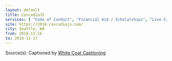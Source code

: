 ```yaml
---
layout: default
title: CascadiaJS
services: [ "Code of Conduct", "Financial Aid / Scholarships", "Live Captioning" ]
site: https://2018.cascadiajs.com/
city: Seattle, WA
from: 2018-11-16
to: 2018-11-17
---
```


Source(s): Captioned by [White Coat Captioning](http://www.whitecoatcaptioning.com/)